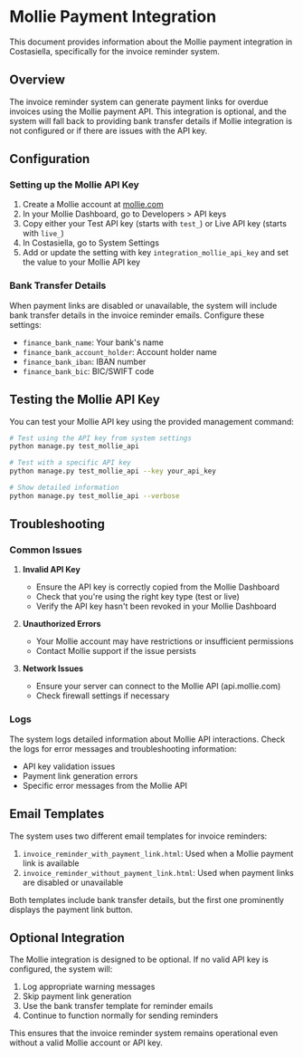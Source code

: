 # Mollie Payment Integration

This document provides information about the Mollie payment integration in Costasiella, specifically for the invoice reminder system.

## Overview

The invoice reminder system can generate payment links for overdue invoices using the Mollie payment API. This integration is optional, and the system will fall back to providing bank transfer details if Mollie integration is not configured or if there are issues with the API key.

## Configuration

### Setting up the Mollie API Key

1. Create a Mollie account at [mollie.com](https://www.mollie.com/)
2. In your Mollie Dashboard, go to Developers > API keys
3. Copy either your Test API key (starts with `test_`) or Live API key (starts with `live_`)
4. In Costasiella, go to System Settings
5. Add or update the setting with key `integration_mollie_api_key` and set the value to your Mollie API key

### Bank Transfer Details

When payment links are disabled or unavailable, the system will include bank transfer details in the invoice reminder emails. Configure these settings:

- `finance_bank_name`: Your bank's name
- `finance_bank_account_holder`: Account holder name
- `finance_bank_iban`: IBAN number
- `finance_bank_bic`: BIC/SWIFT code

## Testing the Mollie API Key

You can test your Mollie API key using the provided management command:

```bash
# Test using the API key from system settings
python manage.py test_mollie_api

# Test with a specific API key
python manage.py test_mollie_api --key your_api_key

# Show detailed information
python manage.py test_mollie_api --verbose
```

## Troubleshooting

### Common Issues

1. **Invalid API Key**
   - Ensure the API key is correctly copied from the Mollie Dashboard
   - Check that you're using the right key type (test or live)
   - Verify the API key hasn't been revoked in your Mollie Dashboard

2. **Unauthorized Errors**
   - Your Mollie account may have restrictions or insufficient permissions
   - Contact Mollie support if the issue persists

3. **Network Issues**
   - Ensure your server can connect to the Mollie API (api.mollie.com)
   - Check firewall settings if necessary

### Logs

The system logs detailed information about Mollie API interactions. Check the logs for error messages and troubleshooting information:

- API key validation issues
- Payment link generation errors
- Specific error messages from the Mollie API

## Email Templates

The system uses two different email templates for invoice reminders:

1. `invoice_reminder_with_payment_link.html`: Used when a Mollie payment link is available
2. `invoice_reminder_without_payment_link.html`: Used when payment links are disabled or unavailable

Both templates include bank transfer details, but the first one prominently displays the payment link button.

## Optional Integration

The Mollie integration is designed to be optional. If no valid API key is configured, the system will:

1. Log appropriate warning messages
2. Skip payment link generation
3. Use the bank transfer template for reminder emails
4. Continue to function normally for sending reminders

This ensures that the invoice reminder system remains operational even without a valid Mollie account or API key.
